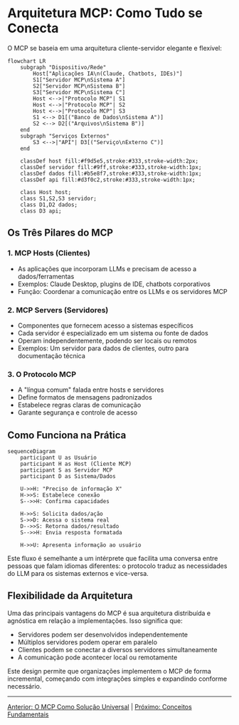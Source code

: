 # Arquitetura MCP: Como Tudo se Conecta

O MCP se baseia em uma arquitetura cliente-servidor elegante e flexível:

```mermaid
flowchart LR
    subgraph "Dispositivo/Rede"
        Host["Aplicações IA\n(Claude, Chatbots, IDEs)"]
        S1["Servidor MCP\nSistema A"]
        S2["Servidor MCP\nSistema B"]
        S3["Servidor MCP\nSistema C"]
        Host <-->|"Protocolo MCP"| S1
        Host <-->|"Protocolo MCP"| S2
        Host <-->|"Protocolo MCP"| S3
        S1 <--> D1[("Banco de Dados\nSistema A")]
        S2 <--> D2[("Arquivos\nSistema B")]
    end
    subgraph "Serviços Externos"
        S3 <-->|"API"| D3[("Serviço\nExterno C")]
    end
    
    classDef host fill:#f9d5e5,stroke:#333,stroke-width:2px;
    classDef servidor fill:#9ff,stroke:#333,stroke-width:1px;
    classDef dados fill:#b5e8f7,stroke:#333,stroke-width:1px;
    classDef api fill:#d3f0c2,stroke:#333,stroke-width:1px;
    
    class Host host;
    class S1,S2,S3 servidor;
    class D1,D2 dados;
    class D3 api;
```

## Os Três Pilares do MCP

### 1. MCP Hosts (Clientes)

- As aplicações que incorporam LLMs e precisam de acesso a dados/ferramentas
- Exemplos: Claude Desktop, plugins de IDE, chatbots corporativos
- Função: Coordenar a comunicação entre os LLMs e os servidores MCP

### 2. MCP Servers (Servidores)

- Componentes que fornecem acesso a sistemas específicos
- Cada servidor é especializado em um sistema ou fonte de dados
- Operam independentemente, podendo ser locais ou remotos
- Exemplos: Um servidor para dados de clientes, outro para documentação técnica

### 3. O Protocolo MCP

- A "língua comum" falada entre hosts e servidores
- Define formatos de mensagens padronizados
- Estabelece regras claras de comunicação
- Garante segurança e controle de acesso

## Como Funciona na Prática

```mermaid
sequenceDiagram
    participant U as Usuário
    participant H as Host (Cliente MCP)
    participant S as Servidor MCP
    participant D as Sistema/Dados
    
    U->>H: "Preciso de informação X"
    H->>S: Estabelece conexão
    S-->>H: Confirma capacidades
    
    H->>S: Solicita dados/ação
    S->>D: Acessa o sistema real
    D-->>S: Retorna dados/resultado
    S-->>H: Envia resposta formatada
    
    H->>U: Apresenta informação ao usuário
```

Este fluxo é semelhante a um intérprete que facilita uma conversa entre pessoas que falam idiomas diferentes: o protocolo traduz as necessidades do LLM para os sistemas externos e vice-versa.

## Flexibilidade da Arquitetura

Uma das principais vantagens do MCP é sua arquitetura distribuída e agnóstica em relação a implementações. Isso significa que:

- Servidores podem ser desenvolvidos independentemente
- Múltiplos servidores podem operar em paralelo
- Clientes podem se conectar a diversos servidores simultaneamente
- A comunicação pode acontecer local ou remotamente

Este design permite que organizações implementem o MCP de forma incremental, começando com integrações simples e expandindo conforme necessário.

---

[Anterior: O MCP Como Solução Universal](02-mcp-solucao-universal.md) | [Próximo: Conceitos Fundamentais](04-mcp-conceitos-fundamentais.md) 